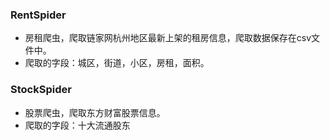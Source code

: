 ### RentSpider
* 房租爬虫，爬取链家网杭州地区最新上架的租房信息，爬取数据保存在csv文件中。
* 爬取的字段：城区，街道，小区，房租，面积。

### StockSpider
* 股票爬虫，爬取东方财富股票信息。
* 爬取的字段：十大流通股东